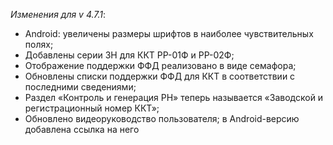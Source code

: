 _Изменения для v 4.7.1_:
- Android: увеличены размеры шрифтов в наиболее чувствительных полях;
- Добавлены серии ЗН для ККТ РР-01Ф и РР-02Ф;
- Отображение поддержки ФФД реализовано в виде семафора;
- Обновлены списки поддержки ФФД для ККТ в соответствии с последними сведениями;
- Раздел «Контроль и генерация РН» теперь называется «Заводской и регистрационный номер ККТ»;
- Обновлено видеоруководство пользователя; в Android-версию добавлена ссылка на него
